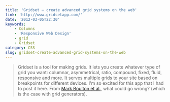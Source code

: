 ```yaml
---
title: 'Gridset – create advanced grid systems on the web'
link: 'http://www.gridsetapp.com/'
date: '2012-03-05T22:30'
keywords:
    - Columns
    - 'Responsive Web Design'
    - grid
    - Gridset
category: CSS
slug: gridset-create-advanced-grid-systems-on-the-web
---
```


> Gridset is a tool for making grids. It lets you create whatever type of grid you want: columnar, asymmetrical, ratio, compound, fixed, fluid, responsive and more. It serves multiple grids to your site based on breakpoints for different devices.
I'm so excited for this app that I had to post it here. From [Mark Boulton et al.](http://markboultondesign.com/), what could go wrong? (which is the case with grid generators).
